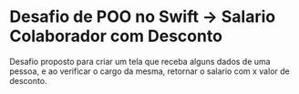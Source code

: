 # Desafio de POO no Swift -> Salario Colaborador com Desconto


Desafio proposto para criar um tela que receba alguns dados de uma pessoa, e ao verificar o cargo da mesma, retornar o salario com x valor de desconto.
